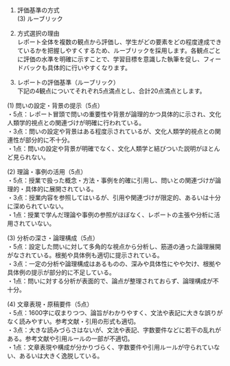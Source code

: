 1. 評価基準の方式  
(3) ルーブリック

2. 方式選択の理由  
レポート全体を複数の観点から評価し、学生がどの要素をどの程度達成できているかを把握しやすくするため、ルーブリックを採用します。各観点ごとに評価の水準を明確に示すことで、学習目標を意識した執筆を促し、フィードバックも具体的に行いやすくなります。

3. レポートの評価基準（ルーブリック）  
下記の4観点についてそれぞれ5点満点とし、合計20点満点とします。

(1) 問いの設定・背景の提示（5点）  
・5点：レポート冒頭で問いの重要性や背景が論理的かつ具体的に示され、文化人類学的視点との関連づけが明確に行われている。  
・3点：問いの設定や背景はある程度示されているが、文化人類学的視点との関連性が部分的に不十分。  
・1点：問いの設定や背景が明確でなく、文化人類学と結びついた説明がほとんど見られない。

(2) 理論・事例の活用（5点）  
・5点：授業で扱った概念・方法・事例を的確に引用し、問いとの関連づけが論理的・具体的に展開されている。  
・3点：授業内容を参照してはいるが、引用や関連づけが限定的、あるいは十分に深められていない。  
・1点：授業で学んだ理論や事例の参照がほぼなく、レポートの主張や分析に活用されていない。

(3) 分析の深さ・論理構成（5点）  
・5点：設定した問いに対して多角的な視点から分析し、筋道の通った論理展開がなされている。根拠や具体例も適切に提示されている。  
・3点：一定の分析や論理構成はあるものの、深みや具体性にやや欠け、根拠や具体例の提示が部分的に不足している。  
・1点：問いに対する分析が表面的で、論点が整理されておらず、論理構成が不十分。

(4) 文章表現・原稿要件（5点）  
・5点：1600字に収まりつつ、論旨がわかりやすく、文法や表記に大きな誤りがなく読みやすい。参考文献・引用の形式も適切。  
・3点：大きな読みづらさはないが、文法や表記、字数要件などに若干の乱れがある。参考文献や引用ルールの一部が不適切。  
・1点：文章表現や構成が分かりづらく、字数要件や引用ルールが守られていない、あるいは大きく逸脱している。